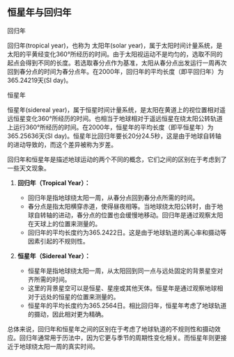 ## 恒星年与回归年

回归年

回归年(tropical year)，也称为 太阳年(solar year)，属于太阳时间计量系统，是太阳的平黄经变化360°所经历的时间。由于太阳视运动不是均匀的，选取不同的起点会得到不同的长度。若选取春分点作为基准，太阳从春分点出发运行一周再次回到春分点的时间为春分点年。在2000年，回归年的平均长度（即平回归年）为365.24219天(SI day)。

恒星年

恒星年(sidereal year)，属于恒星时间计量系统，是太阳在黄道上的视位置相对遥远恒星变化360°所经历的时间。也相当于地球相对于遥远恒星在绕太阳公转轨道上运行360°所经历的时间。在2000年，恒星年的平均长度（即平恒星年）为365.25636天(SI day)。恒星年比回归年要长20分24.5秒，这是由于地球自转轴的进动导致的，而这个差异被称为岁差。


回归年和恒星年是描述地球运动的两个不同的概念，它们之间的区别在于考虑到了一些天文现象。

1. **回归年（Tropical Year）：**
   - 回归年是指地球绕太阳一周，从春分点回到春分点所需的时间。
   - 春分点是指太阳横穿赤道，使得昼夜相等。当地球绕太阳公转时，由于地球自转轴的进动，春分点的位置也会缓慢地移动。回归年是通过观察太阳在天球上的位置来测量的。
   - 回归年的平均长度约为365.2422日。这是由于地球轨道的离心率和摄动等因素引起的不规则性。

2. **恒星年（Sidereal Year）：**
   - 恒星年是指地球绕太阳一周，从太阳回到同一点与远处固定的背景星空对齐所需的时间。
   - 这里的背景星空可以是恒星、星座或其他天体。恒星年是通过观察地球相对于远处的恒星的位置来测量的。
   - 恒星年的平均长度约为365.2564日。相比回归年，恒星年考虑了地球轨道的摄动，因此相对更为精确。

总体来说，回归年和恒星年之间的区别在于考虑了地球轨道的不规则性和摄动效应。回归年通常用于历法中，因为它更与季节的周期性变化相关。而恒星年则更接近于地球绕太阳一周的真实时间。